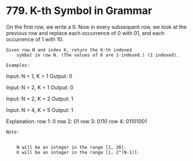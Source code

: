 # 779. K-th Symbol in Grammar

On the first row, we write a 0. Now in every subsequent row, we look at the
        previous row and replace each occurrence of 0 with 01, and each
        occurrence of 1 with 10.

    Given row N and index K, return the K-th indexed
        symbol in row N. (The values of K are 1-indexed.) (1 indexed).

    Examples:
Input: N = 1, K = 1
Output: 0

Input: N = 2, K = 1
Output: 0

Input: N = 2, K = 2
Output: 1

Input: N = 4, K = 5
Output: 1

Explanation:
row 1: 0
row 2: 01
row 3: 0110
row 4: 01101001

    Note:

    
        N will be an integer in the range [1, 30].
        K will be an integer in the range [1, 2^(N-1)].